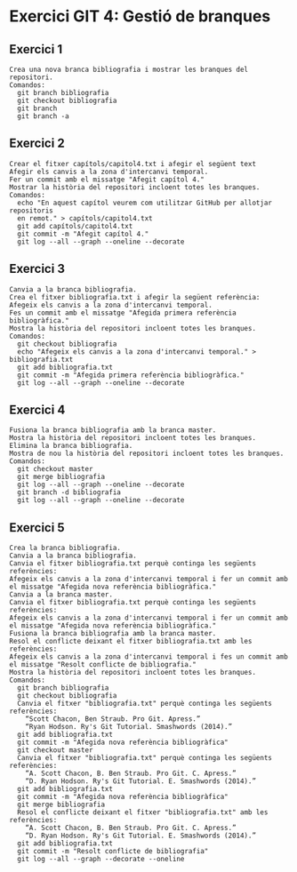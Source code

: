 Exercici GIT 4: Gestió de branques
=

Exercici 1
-
    Crea una nova branca bibliografia i mostrar les branques del repositori.
    Comandos:
      git branch bibliografia
      git checkout bibliografia
      git branch
      git branch -a

Exercici 2
-
    Crear el fitxer capítols/capitol4.txt i afegir el següent text
    Afegir els canvis a la zona d'intercanvi temporal.
    Fer un commit amb el missatge "Afegit capítol 4."
    Mostrar la història del repositori incloent totes les branques.
    Comandos:
      echo "En aquest capítol veurem com utilitzar GitHub per allotjar repositoris
      en remot." > capítols/capitol4.txt
      git add capítols/capitol4.txt
      git commit -m "Afegit capítol 4."
      git log --all --graph --oneline --decorate

Exercici 3
-
    Canvia a la branca bibliografia.
    Crea el fitxer bibliografia.txt i afegir la següent referència:
    Afegeix els canvis a la zona d'intercanvi temporal.
    Fes un commit amb el missatge "Afegida primera referència bibliogràfica."
    Mostra la història del repositori incloent totes les branques.
    Comandos:
      git checkout bibliografia
      echo "Afegeix els canvis a la zona d'intercanvi temporal." > bibliografia.txt
      git add bibliografia.txt
      git commit -m "Afegida primera referència bibliogràfica."
      git log --all --graph --oneline --decorate

Exercici 4
-
    Fusiona la branca bibliografia amb la branca master.
    Mostra la història del repositori incloent totes les branques.
    Elimina la branca bibliografia.
    Mostra de nou la història del repositori incloent totes les branques.
    Comandos:
      git checkout master
      git merge bibliografia
      git log --all --graph --oneline --decorate
      git branch -d bibliografia
      git log --all --graph --oneline --decorate

Exercici 5
-
    Crea la branca bibliografia.
    Canvia a la branca bibliografia.
    Canvia el fitxer bibliografia.txt perquè continga les següents referències:
    Afegeix els canvis a la zona d'intercanvi temporal i fer un commit amb el missatge "Afegida nova referència bibliogràfica."
    Canvia a la branca master.
    Canvia el fitxer bibliografia.txt perquè continga les següents referències:
    Afegeix els canvis a la zona d'intercanvi temporal i fer un commit amb el missatge "Afegida nova referència bibliogràfica."
    Fusiona la branca bibliografia amb la branca master.
    Resol el conflicte deixant el fitxer bibliografia.txt amb les referències:
    Afegeix els canvis a la zona d'intercanvi temporal i fes un commit amb el missatge "Resolt conflicte de bibliografia."
    Mostra la història del repositori incloent totes les branques.
    Comandos:
      git branch bibliografia
      git checkout bibliografia
      Canvia el fitxer "bibliografia.txt" perquè continga les següents referències:
        “Scott Chacon, Ben Straub. Pro Git. Apress.”
        “Ryan Hodson. Ry's Git Tutorial. Smashwords (2014).”
      git add bibliografia.txt
      git commit -m "Afegida nova referència bibliogràfica"
      git checkout master
      Canvia el fitxer "bibliografia.txt" perquè continga les següents referències:
        “A. Scott Chacon, B. Ben Straub. Pro Git. C. Apress.”
        “D. Ryan Hodson. Ry's Git Tutorial. E. Smashwords (2014).”
      git add bibliografia.txt
      git commit -m "Afegida nova referència bibliogràfica"
      git merge bibliografia
      Resol el conflicte deixant el fitxer "bibliografia.txt" amb les referències:
        “A. Scott Chacon, B. Ben Straub. Pro Git. C. Apress.”
        “D. Ryan Hodson. Ry's Git Tutorial. E. Smashwords (2014).”
      git add bibliografia.txt
      git commit -m "Resolt conflicte de bibliografia"
      git log --all --graph --decorate --oneline
